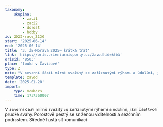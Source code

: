 ```yaml
---
taxonomy:
    skupina:
        - zaci1
        - zaci2
        - dorost
        - hobby
id: 2025-race_2236
start: '2025-06-14'
end: '2025-06-14'
title: '3. ŽB-Morava 2025– krátká trať'
link: 'https://oris.orientacnisporty.cz/Zavod?id=8503'
orisid: '8503'
place: 'louka v Čavisově'
type: Z
note: "V severní části mírně svažitý se zaříznutými rýhami a údolími, jižní část tvoří prudké\r\nsvahy. Porostově pestrý se sníženou viditelností a sezónním podrostem. Středně hustá síť\r\nkomunikací"
template: zavod
date: '2025-01-20'
import:
    type: members
    time: 1737360007
---
```


V severní části mírně svažitý se zaříznutými rýhami a údolími, jižní část tvoří prudké
svahy. Porostově pestrý se sníženou viditelností a sezónním podrostem. Středně hustá síť
komunikací

